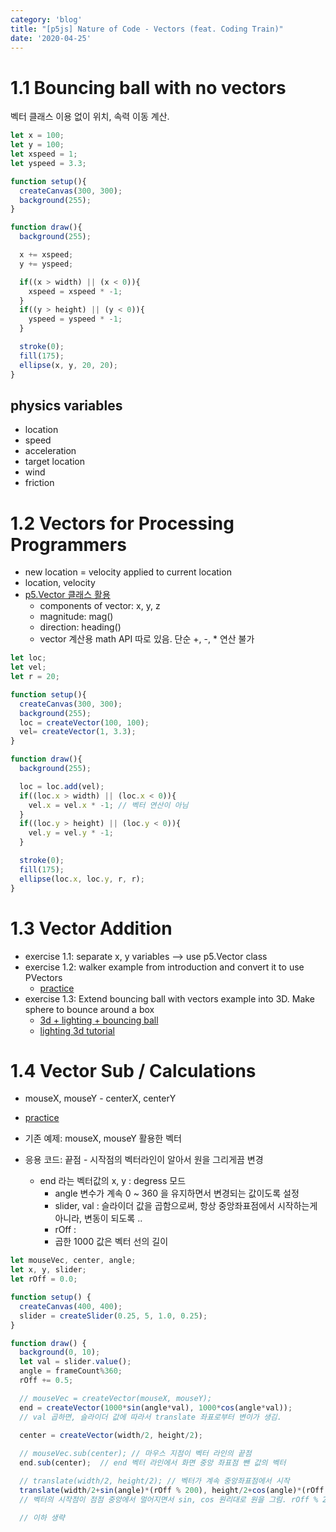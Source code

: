 ```yaml
---
category: 'blog'
title: "[p5js] Nature of Code - Vectors (feat. Coding Train)"
date: '2020-04-25'
---
```


# 1.1 Bouncing ball with no vectors

벡터 클래스 이용 없이 위치, 속력 이동 계산.

```js
let x = 100; 
let y = 100;
let xspeed = 1;
let yspeed = 3.3;

function setup(){
  createCanvas(300, 300);
  background(255);
}

function draw(){
  background(255);

  x += xspeed;
  y += yspeed;

  if((x > width) || (x < 0)){
    xspeed = xspeed * -1;
  } 
  if((y > height) || (y < 0)){
    yspeed = yspeed * -1;
  }

  stroke(0);
  fill(175);
  ellipse(x, y, 20, 20);
}
```

## physics variables
- location
- speed
- acceleration
- target location
- wind
- friction

# 1.2 Vectors for Processing Programmers
- new location = velocity applied to current location
- location, velocity
- [p5.Vector 클래스 활용](https://p5js.org/reference/#/p5.Vector)
  - components of vector: x, y, z
  - magnitude: mag()
  - direction: heading()
  - vector 계산용 math API 따로 있음. 단순 +, -, * 연산 불가

```js
let loc;
let vel;
let r = 20;

function setup(){
  createCanvas(300, 300);
  background(255);
  loc = createVector(100, 100);  
  vel= createVector(1, 3.3);
}

function draw(){
  background(255);

  loc = loc.add(vel);
  if((loc.x > width) || (loc.x < 0)){
    vel.x = vel.x * -1; // 벡터 연산이 아님
  }
  if((loc.y > height) || (loc.y < 0)){
    vel.y = vel.y * -1;
  }

  stroke(0);
  fill(175);
  ellipse(loc.x, loc.y, r, r);
}
```

# 1.3 Vector Addition 

- exercise 1.1: separate x, y variables --> use p5.Vector class
- exercise 1.2: walker example from introduction and convert it to use PVectors
  - [practice](https://editor.p5js.org/sosunnyproject/sketches/LdMuFLOKh)
- exercise 1.3: Extend bouncing ball with vectors example into 3D. Make sphere to bounce around a box 
  - [3d + lighting + bouncing ball](https://editor.p5js.org/sosunnyproject/sketches/xvXto_pKO)
  - [lighting 3d tutorial](https://www.notion.so/Light-in-P5-90f4a5b4d66b4a97ad0c71bea4c9f59b)


# 1.4 Vector Sub / Calculations

- mouseX, mouseY  - centerX, centerY

- [practice](https://editor.p5js.org/sosunnyproject/sketches/PnkaEedJi)
- 기존 예제: mouseX, mouseY 활용한 벡터
- 응용 코드: 끝점 - 시작점의 벡터라인이 알아서 원을 그리게끔 변경
  - end 라는 벡터값의 x, y : degress 모드
    - angle 변수가 계속 0 ~ 360 을 유지하면서 변경되는 값이도록 설정
    - slider, val : 슬라이더 값을 곱함으로써, 항상 중앙좌표점에서 시작하는게 아니라, 변동이 되도록 ..
    - rOff : 
    - 곱한 1000 값은 벡터 선의 길이

```js
let mouseVec, center, angle;
let x, y, slider;
let rOff = 0.0;

function setup() {
  createCanvas(400, 400);
  slider = createSlider(0.25, 5, 1.0, 0.25);
}

function draw() {
  background(0, 10);
  let val = slider.value();
  angle = frameCount%360;
  rOff += 0.5;

  // mouseVec = createVector(mouseX, mouseY);
  end = createVector(1000*sin(angle*val), 1000*cos(angle*val));  
  // val 곱하면, 슬라이더 값에 따라서 translate 좌표로부터 변이가 생김.

  center = createVector(width/2, height/2);
  
  // mouseVec.sub(center); // 마우스 지점이 벡터 라인의 끝점
  end.sub(center);  // end 벡터 라인에서 화면 중앙 좌표점 뺀 값의 벡터 

  // translate(width/2, height/2); // 벡터가 계속 중앙좌표점에서 시작
  translate(width/2+sin(angle)*(rOff % 200), height/2+cos(angle)*(rOff % 200));
  // 벡터의 시작점이 점점 중앙에서 멀어지면서 sin, cos 원리대로 원을 그림. rOff % 200 을 함으로써 시작점이 0~200 을 계속 반복하도록, 캔버스에서 아예 벗어나지 않도록 함.

  // 이하 생략
```